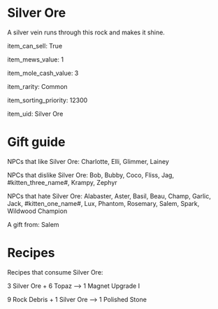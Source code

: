 # Silver Ore

A silver vein runs through this rock and makes it shine.

item_can_sell: True

item_mews_value: 1

item_mole_cash_value: 3

item_rarity: Common

item_sorting_priority: 12300

item_uid: Silver Ore

# Gift guide

NPCs that like Silver Ore: Charlotte, Elli, Glimmer, Lainey

NPCs that dislike Silver Ore: Bob, Bubby, Coco, Fliss, Jag, #kitten_three_name#, Krampy, Zephyr

NPCs that hate Silver Ore: Alabaster, Aster, Basil, Beau, Champ, Garlic, Jack, #kitten_one_name#, Lux, Phantom, Rosemary, Salem, Spark, Wildwood Champion

A gift from: Salem

# Recipes

Recipes that consume Silver Ore:

3 Silver Ore + 6 Topaz --> 1 Magnet Upgrade I

9 Rock Debris + 1 Silver Ore --> 1 Polished Stone